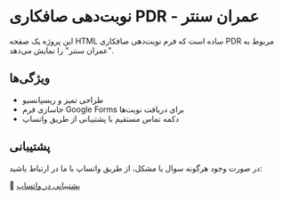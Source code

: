 # نوبت‌دهی صافکاری PDR - عمران سنتر

این پروژه یک صفحه HTML ساده است که فرم نوبت‌دهی صافکاری PDR مربوط به "عمران سنتر" را نمایش می‌دهد.

## ویژگی‌ها

- طراحی تمیز و ریسپانسیو
- جاسازی فرم Google Forms برای دریافت نوبت‌ها
- دکمه تماس مستقیم با پشتیبانی از طریق واتساپ


## پشتیبانی

در صورت وجود هرگونه سوال یا مشکل، از طریق واتساپ با ما در ارتباط باشید:

📱 [پشتیبانی در واتساپ](https://wa.me/989368228824)
